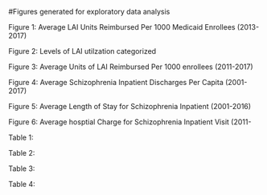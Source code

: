 #Figures generated for exploratory data analysis

Figure 1: Average LAI Units Reimbursed Per 1000 Medicaid Enrollees (2013-2017)

Figure 2: Levels of LAI utilzation categorized

Figure 3: Average Units of LAI Reimbursed Per 1000 enrollees (2011-2017)

Figure 4: Average Schizophrenia Inpatient Discharges Per Capita (2001-2017)

Figure 5: Average Length of Stay for Schizophrenia Inpatient (2001-2016)

Figure 6: Average hosptial Charge for Schizophrenia Inpatient Visit (2011-

Table 1:

Table 2:

Table 3:

Table 4:

